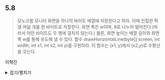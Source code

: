 ## 5.8

> 모노크롬 모니터 화면을 하나의 바이트 배열에 저장한다고 하자.
> 이때 인접한 픽셀 여덟 개를 한 바이트로 저장한다.
> 화면 폭은 w이며, 8로 나누어 떨어진다.(따라서 어떤 바이트도 두 행에 걸치지 않는다.)
> 물론, 화면 높이는 배열 길이와 화면 폭 w를 통해 유도해 낼 수 있다.
> 함수 drawHorizontalLine(byte[] screen, int width, int x1, int x2, int y)를 구현하라.
> 이 함수는 (x1, y)에서 (x2,y)로 수평선을 긋는다.

이혁진

<details>
<summary>접기/펼치기</summary>

```java
public class Monochrome {

    public static String byteToBinary(byte n){
        StringBuilder sb = new StringBuilder("00000000");

        for(int i = 0 ; i < 8 ; i++){
            if(((n>>i)&1) > 0){
                sb.setCharAt(7-i, '1');
            }
        }
        return sb.toString();
    }

    public static void drawHorizontalLine(byte[] screen, int width, int x1, int x2, int y){
        int startIndex = x1%8;
        int endIndex = x2&8;
        int changedBit = 0;
        for(int i = 0 ; i <= 8-startIndex ; i++){
            changedBit += Math.pow(2,i);
        }
        screen[((y-1) * width) + (x1/8)] = new Integer(changedBit).byteValue();
        changedBit = 0;

        for(int i = (x1/8 + 1) ; i < x2/8 ; i++){
            screen[(y-1) * width + i] = new Integer(255).byteValue();
        }

        for(int i = 1 ; i <= endIndex ; i++){
            changedBit += Math.pow(2,(8-i));
        }
        screen[((y-1) * width) + (x2/8)] = new Integer(changedBit).byteValue();

        int enter = 1;
        for(byte a : screen) {
            System.out.printf(byteToBinary(a) + " ");
            enter++;
            if(enter == width + 1) {
                enter = 1;
                System.out.println();
            }
        }
    }
    public static void main(String args[]){
        byte[] screen = new byte[800];
        for(int i = 0 ; i < screen.length ; i++){
            screen[i] = 00000000;
        }
        int width, x1, x2, y;
        width = 20;
        x1 = 10;
        x2 = 80;
        y = 2;
        drawHorizontalLine(screen, width, x1, x2, y);
    }
}
```
</details>